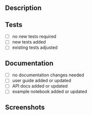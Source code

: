 <!--- Make sure to add a description of your changes in docs/user_guide/installation_and_version_guide/v<major>.<minor>.<patch>.rst -->
<!--- Feel free to add your name to AUTHORS.md. -->

## Description
<!--- Provide a general summary of your changes. -->
<!--- Mention related issues, pull requests, or discussions with #<issue/PR/discussion ID>. -->
<!--- Tag people for whom this PR may be of interest using @<username>. -->

## Tests
<!--- Select all that apply by putting an x between the brackets: [x] -->
- [ ] no new tests required
- [ ] new tests added
- [ ] existing tests adjusted

## Documentation
<!--- Select all that apply. -->
- [ ] no documentation changes needed
- [ ] user guide added or updated
- [ ] API docs added or updated
- [ ] example notebook added or updated

## Screenshots
<!--- If your PR makes changes to visualizations (e.g., matplotlib code) or the website, please include a screenshot of the result. -->
